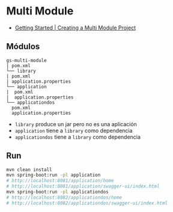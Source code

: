 # Multi Module

- [Getting Started | Creating a Multi Module Project](https://spring.io/guides/gs/multi-module)

## Módulos

```
gs-multi-module
| pom.xml
└── library
| pom.xml
| application.properties
└── application
|  pom.xml
|  application.properties
└── applicationdos
  pom.xml
  application.properties
```

- `library` produce un jar pero no es una aplicación
- `application` tiene a `library` como dependencia
- `applicationdos` tiene a `library` como dependencia

## Run

```sh
mvn clean install
mvn spring-boot:run -pl application
# http://localhost:8081/application/home
# http://localhost:8081/application/swagger-ui/index.html
mvn spring-boot:run -pl applicationdos
# http://localhost:8082/applicationdos/home
# http://localhost:8082/applicationdos/swagger-ui/index.html
```
